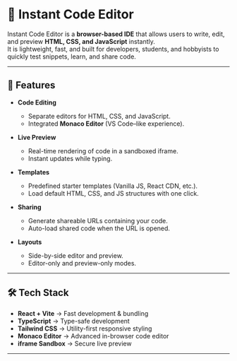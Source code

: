 # 🚀 Instant Code Editor

Instant Code Editor is a **browser-based IDE** that allows users to write, edit, and preview **HTML, CSS, and JavaScript** instantly.  
It is lightweight, fast, and built for developers, students, and hobbyists to quickly test snippets, learn, and share code.

---

## 📌 Features

- **Code Editing**
  - Separate editors for HTML, CSS, and JavaScript.
  - Integrated **Monaco Editor** (VS Code–like experience).
  
- **Live Preview**
  - Real-time rendering of code in a sandboxed iframe.
  - Instant updates while typing.
  
- **Templates**
  - Predefined starter templates (Vanilla JS, React CDN, etc.).
  - Load default HTML, CSS, and JS structures with one click.
  
- **Sharing**
  - Generate shareable URLs containing your code.
  - Auto-load shared code when the URL is opened.
  
- **Layouts**
  - Side-by-side editor and preview.
  - Editor-only and preview-only modes.

---

## 🛠️ Tech Stack

- **React + Vite** → Fast development & bundling  
- **TypeScript** → Type-safe development  
- **Tailwind CSS** → Utility-first responsive styling  
- **Monaco Editor** → Advanced in-browser code editor  
- **iframe Sandbox** → Secure live preview  

---



